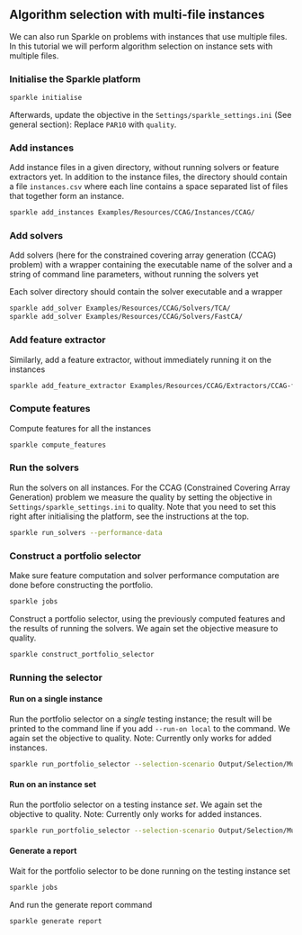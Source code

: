 ## Algorithm selection with multi-file instances

We can also run Sparkle on problems with instances that use multiple files. In this tutorial we will perform algorithm selection on instance sets with multiple files.

### Initialise the Sparkle platform

```bash
sparkle initialise
```

Afterwards, update the objective in the `Settings/sparkle_settings.ini` (See general section): Replace `PAR10` with `quality`.

### Add instances

Add instance files in a given directory, without running solvers or feature extractors yet. In addition to the instance files, the directory should contain a file `instances.csv` where each line contains a space separated list of files that together form an instance.

```bash
sparkle add_instances Examples/Resources/CCAG/Instances/CCAG/
```

### Add solvers

Add solvers (here for the constrained covering array generation (CCAG) problem) with a wrapper containing the executable name of the solver and a string of command line parameters, without running the solvers yet

Each solver directory should contain the solver executable and a wrapper

```bash
sparkle add_solver Examples/Resources/CCAG/Solvers/TCA/
sparkle add_solver Examples/Resources/CCAG/Solvers/FastCA/
```

### Add feature extractor

Similarly, add a feature extractor, without immediately running it on the instances

```bash
sparkle add_feature_extractor Examples/Resources/CCAG/Extractors/CCAG-features_sparkle/
```

### Compute features

Compute features for all the instances

```bash
sparkle compute_features
```

### Run the solvers
Run the solvers on all instances. For the CCAG (Constrained Covering Array Generation) problem we measure the quality by setting the objective in `Settings/sparkle_settings.ini` to quality. Note that you need to set this right after initialising the platform, see the instructions at the top.

```bash
sparkle run_solvers --performance-data
```

### Construct a portfolio selector

Make sure feature computation and solver performance computation are done before constructing the portfolio.

```bash
sparkle jobs
```

Construct a portfolio selector, using the previously computed features and the results of running the solvers. We again set the objective measure to quality.

```bash
sparkle construct_portfolio_selector
```

### Running the selector

#### Run on a single instance

Run the portfolio selector on a *single* testing instance; the result will be printed to the command line if you add `--run-on local` to the command. We again set the objective to quality. Note: Currently only works for added instances.

```bash
sparkle run_portfolio_selector --selection-scenario Output/Selection/MultiClassClassifier_RandomForestClassifier/FastCA_TCA/ --instance Examples/Resources/CCAG/Instances/CCAG/Banking1 --run-on local
```

#### Run on an instance set

Run the portfolio selector on a testing instance *set*. We again set the objective to quality. Note: Currently only works for added instances.

```bash
sparkle run_portfolio_selector --selection-scenario Output/Selection/MultiClassClassifier_RandomForestClassifier/FastCA_TCA/scenario.txt --instance Examples/Resources/CCAG/Instances/CCAG/
```

#### Generate a report

Wait for the portfolio selector to be done running on the testing instance set

```bash
sparkle jobs
```

And run the generate report command

```bash
sparkle generate report
```
